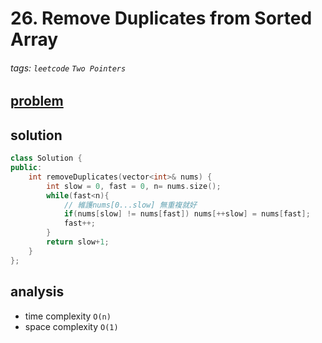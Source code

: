 # 26. Remove Duplicates from Sorted Array

###### tags: `leetcode` `Two Pointers`

## [problem](https://leetcode.com/problems/remove-duplicates-from-sorted-array/)


## solution
```c++
class Solution {
public:
    int removeDuplicates(vector<int>& nums) {
        int slow = 0, fast = 0, n= nums.size();
        while(fast<n){
            // 維護nums[0...slow] 無重複就好
            if(nums[slow] != nums[fast]) nums[++slow] = nums[fast];
            fast++;
        }
        return slow+1;
    }
};
```
## analysis
- time complexity `O(n)`
- space complexity `O(1)`